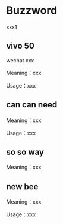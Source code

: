 # Buzzword

xxx1

<!-- ... -->

## vivo 50

wechat xxx

Meaning：xxx

Usage：xxx

## can can need

Meaning：xxx

Usage：xxx

<!-- ... -->

## so so way

Meaning：xxx


## new bee

Meaning：xxx

Usage：xxx
